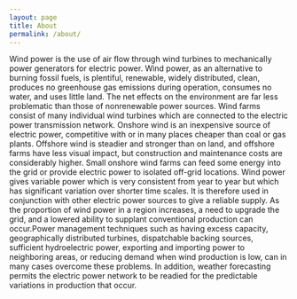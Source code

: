 ```yaml
---
layout: page
title: About
permalink: /about/
---
```


Wind power is the use of air flow through wind turbines to mechanically power generators for electric power. Wind power, as an alternative to burning fossil fuels, is plentiful, renewable, widely distributed, clean, produces no greenhouse gas emissions during operation, consumes no water, and uses little land. The net effects on the environment are far less problematic than those of nonrenewable power sources.
Wind farms consist of many individual wind turbines which are connected to the electric power transmission network. Onshore wind is an inexpensive source of electric power, competitive with or in many places cheaper than coal or gas plants. Offshore wind is steadier and stronger than on land, and offshore farms have less visual impact, but construction and maintenance costs are considerably higher. Small onshore wind farms can feed some energy into the grid or provide electric power to isolated off-grid locations.
Wind power gives variable power which is very consistent from year to year but which has significant variation over shorter time scales. It is therefore used in conjunction with other electric power sources to give a reliable supply. As the proportion of wind power in a region increases, a need to upgrade the grid, and a lowered ability to supplant conventional production can occur.Power management techniques such as having excess capacity, geographically distributed turbines, dispatchable backing sources, sufficient hydroelectric power, exporting and importing power to neighboring areas, or reducing demand when wind production is low, can in many cases overcome these problems. In addition, weather forecasting permits the electric power network to be readied for the predictable variations in production that occur.

